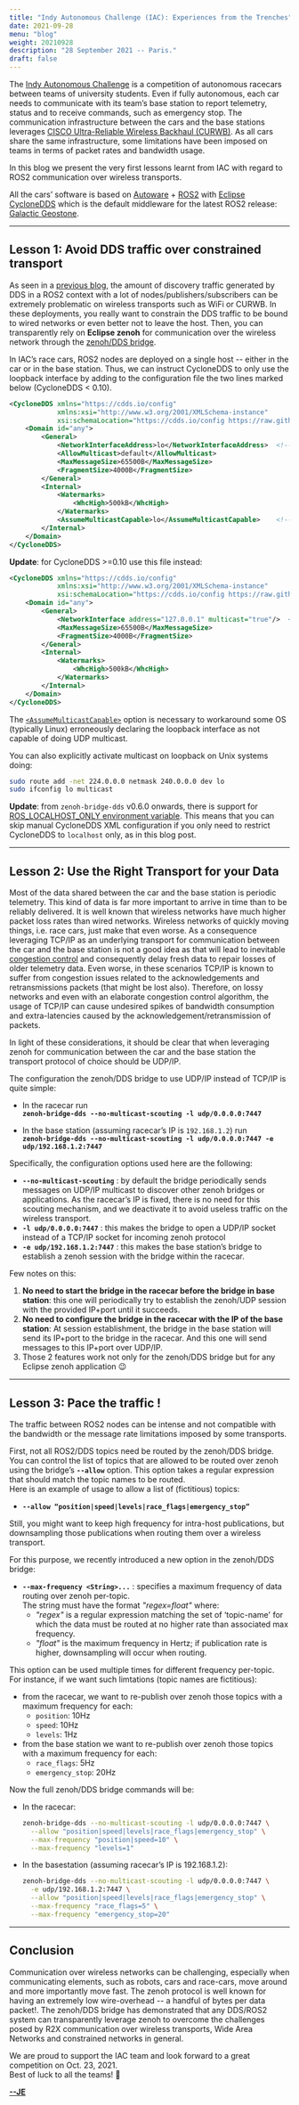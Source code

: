 ```yaml
---
title: "Indy Autonomous Challenge (IAC): Experiences from the Trenches"
date: 2021-09-28
menu: "blog"
weight: 20210928
description: "28 September 2021 -- Paris."
draft: false
---
```


The [Indy Autonomous Challenge](https://www.indyautonomouschallenge.com/) is a competition of autonomous racecars between teams of university students. Even if fully autonomous, each car needs to communicate with its team’s base station to report telemetry, status and to receive commands, such as emergency stop. The communication infrastructure between the cars and the base stations leverages [CISCO Ultra-Reliable Wireless Backhaul (CURWB)](https://www.youtube.com/watch?v=EFvkFx1lwoY&ab_channel=Cisco). As all cars share the same infrastructure, some limitations have been imposed on teams in terms of packet rates and bandwidth usage.

In this blog we present the very first lessons learnt from IAC with regard to ROS2 communication over wireless transports.

All the cars’ software is based on [Autoware](https://www.autoware.org/) + [ROS2](https://www.ros.org/) with [Eclipse CycloneDDS](https://github.com/eclipse-cyclonedds/cyclonedds) which is the default middleware for the latest ROS2 release: [Galactic Geostone](https://docs.ros.org/en/galactic/).

------
## Lesson 1: Avoid DDS traffic over constrained transport
As seen in a [previous blog](../2021-03-23-discovery), the amount of discovery traffic generated by DDS in a ROS2 context with a lot of nodes/publishers/subscribers can be extremely problematic on wireless transports such as WiFi or CURWB. In these deployments, you really want to constrain the DDS traffic to be bound to wired networks or even better not to leave the host. Then, you can transparently rely on **Eclipse zenoh** for communication over the wireless network through the [zenoh/DDS bridge](https://github.com/eclipse-zenoh/zenoh-plugin-dds).

In IAC’s race cars, ROS2 nodes are deployed on a single host -- either in the car or in the base station. Thus, we can instruct CycloneDDS to only use the loopback interface by adding to the configuration file the two lines marked below (CycloneDDS < 0.10).

```XML
<CycloneDDS xmlns="https://cdds.io/config" 
            xmlns:xsi="http://www.w3.org/2001/XMLSchema-instance" 
            xsi:schemaLocation="https://cdds.io/config https://raw.githubusercontent.com/eclipse-cyclonedds/cyclonedds/master/etc/cyclonedds.xsd">
    <Domain id="any">
        <General>
            <NetworkInterfaceAddress>lo</NetworkInterfaceAddress>  <!-- This line -->
            <AllowMulticast>default</AllowMulticast>
            <MaxMessageSize>65500B</MaxMessageSize>
            <FragmentSize>4000B</FragmentSize>
        </General>
        <Internal>
            <Watermarks>
                <WhcHigh>500kB</WhcHigh>
            </Watermarks>
            <AssumeMulticastCapable>lo</AssumeMulticastCapable>    <!-- And this line -->
        </Internal>
    </Domain>
</CycloneDDS>
```

**Update**: for CycloneDDS >=0.10 use this file instead:
```XML
<CycloneDDS xmlns="https://cdds.io/config" 
            xmlns:xsi="http://www.w3.org/2001/XMLSchema-instance" 
            xsi:schemaLocation="https://cdds.io/config https://raw.githubusercontent.com/eclipse-cyclonedds/cyclonedds/master/etc/cyclonedds.xsd">
    <Domain id="any">
        <General>
            <NetworkInterface address="127.0.0.1" multicast="true"/>  <!-- This line -->
            <MaxMessageSize>65500B</MaxMessageSize>
            <FragmentSize>4000B</FragmentSize>
        </General>
        <Internal>
            <Watermarks>
                <WhcHigh>500kB</WhcHigh>
            </Watermarks>
        </Internal>
    </Domain>
</CycloneDDS>
```

The [`<AssumeMulticastCapable>`](https://github.com/eclipse-cyclonedds/cyclonedds/blob/master/docs/manual/options.md#cycloneddsdomaininternalassumemulticastcapable) option is necessary to workaround some OS (typically Linux) erroneously declaring the loopback interface as not capable of doing UDP multicast.

You can also explicitly activate multicast on loopback on Unix systems doing:
```bash
sudo route add -net 224.0.0.0 netmask 240.0.0.0 dev lo
sudo ifconfig lo multicast
````

**Update**: from `zenoh-bridge-dds` v0.6.0 onwards, there is support for [ROS_LOCALHOST_ONLY environment variable](https://github.com/eclipse-zenoh/zenoh-plugin-dds/pull/93). This means that you can skip manual CycloneDDS XML configuration if you only need to restrict CycloneDDS to `localhost` only, as in this blog post.

------
## Lesson 2: Use the Right Transport for your Data

Most of the data shared between the car and the base station is periodic telemetry. This kind of data is far more important to arrive in time than to be reliably delivered.  It is well known that wireless networks have much higher packet loss rates than wired networks. Wireless networks of quickly moving things, i.e. race cars,  just make that even worse. As a consequence leveraging TCP/IP as an underlying transport for communication between the car and the base station is not a good idea as that will lead to inevitable [congestion control](https://en.wikipedia.org/wiki/TCP_congestion_control) and consequently delay fresh data to repair losses of older telemetry data.  Even worse, in these scenarios TCP/IP is known to suffer from congestion issues related to the acknowledgements and retransmissions packets (that might be lost also). Therefore, on lossy networks and even with an elaborate congestion control algorithm, the usage of TCP/IP can cause undesired spikes of bandwidth consumption and extra-latencies caused by the acknowledgement/retransmission of packets.

In light of these considerations, it should be clear that when leveraging zenoh for communication between the car and the base station the transport protocol of choice should be UDP/IP. 

The configuration the zenoh/DDS bridge to use UDP/IP instead of TCP/IP is quite simple:

 - In the racecar run  
   **`zenoh-bridge-dds --no-multicast-scouting -l udp/0.0.0.0:7447`**

 - In the base station (assuming racecar’s IP is `192.168.1.2`) run  
   **`zenoh-bridge-dds --no-multicast-scouting -l udp/0.0.0.0:7447 -e udp/192.168.1.2:7447`**

Specifically, the configuration options used here are the following:

 - **`--no-multicast-scouting`** : by default the bridge periodically sends messages on UDP/IP multicast to discover other zenoh bridges or applications. As the racecar’s IP is fixed, there is no need for this scouting mechanism, and we deactivate it to avoid useless traffic on the wireless transport.
 - **`-l udp/0.0.0.0:7447`** : this makes the bridge to open a UDP/IP socket instead of a TCP/IP socket for incoming zenoh protocol
 - **`-e udp/192.168.1.2:7447`** : this makes the base station’s bridge to establish a zenoh session with the bridge within the racecar.

Few notes on this:

 1. **No need to start the bridge in the racecar before the bridge in base station**: 
    this one will periodically try to establish the zenoh/UDP session with the provided IP+port until it succeeds.
 2. **No need to configure the bridge in the racecar with the IP of the base station**:
    At session establishment, the bridge in the base station will send its IP+port to the bridge in the racecar. And this one will send messages to this IP+port over UDP/IP.
 3. Those 2 features work not only for the zenoh/DDS bridge but for any Eclipse zenoh application :wink:

-------
## Lesson 3: Pace the traffic !

The traffic between ROS2 nodes can be intense and not compatible with the bandwidth or the message rate limitations imposed by some transports. 

First, not all ROS2/DDS topics need be routed by the zenoh/DDS bridge. You can control the list of topics that are allowed to be routed over zenoh using the bridge’s **`--allow`** option. This option takes a regular expression that should match the topic names to be routed.  
Here is an example of usage to allow a list of (fictitious) topics:  
  - **`--allow “position|speed|levels|race_flags|emergency_stop”`**


Still, you might want to keep high frequency for intra-host publications, but downsampling those publications when routing them over a wireless transport.

For this purpose, we recently introduced a new option in the zenoh/DDS bridge:  
 - **`--max-frequency <String>...`** : specifies a maximum frequency of data routing over zenoh per-topic.  
   The string must have the format *"regex=float"* where:
   - *"regex"* is a regular expression matching the set of ‘topic-name' for which the data must be routed at no higher rate than associated max frequency.
   - *"float"* is the maximum frequency in Hertz; if publication rate is higher, downsampling will occur when routing.
 
This option can be used multiple times for different frequency per-topic.  
For instance, if we want such limtations (topic names are fictitious):  
 - from the racecar, we want to re-publish over zenoh those topics with a maximum frequency for each:
   - `position`: 10Hz
   - `speed`: 10Hz
   - `levels`: 1Hz
 - from the base station we want to re-publish over zenoh those topics with a maximum frequency for each:
   - `race_flags`: 5Hz
   - `emergency_stop`: 20Hz
 
Now the full zenoh/DDS bridge commands will be:  
 - In the racecar:  
   ```bash
   zenoh-bridge-dds --no-multicast-scouting -l udp/0.0.0.0:7447 \
     --allow "position|speed|levels|race_flags|emergency_stop" \
     --max-frequency "position|speed=10" \
     --max-frequency "levels=1"
   ```

 - In the basestation (assuming racecar’s IP is 192.168.1.2):
   ```bash
   zenoh-bridge-dds --no-multicast-scouting -l udp/0.0.0.0:7447 \
     -e udp/192.168.1.2:7447 \
     --allow "position|speed|levels|race_flags|emergency_stop" \
     --max-frequency "race_flags=5" \
     --max-frequency "emergency_stop=20"
   ```

-------
## Conclusion

Communication over wireless networks can be challenging, especially when communicating elements, such as robots, cars and race-cars, move around and more importantly move fast.
The zenoh protocol is well known for having an extremely low wire-overhead -- a handful of bytes per data packet!. The zenoh/DDS bridge has demonstrated that any DDS/ROS2 system can transparently leverage zenoh to overcome the challenges posed by R2X communication over wireless transports, Wide Area Networks and constrained networks in general.

We are proud to support the IAC team and look forward to a great competition on Oct. 23, 2021.  
Best of luck to all the teams!   :checkered_flag:



[**--JE**](https://github.com/JEnoch/)
